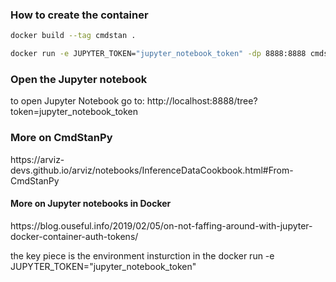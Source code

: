 <h3>How to create the container</h3>

```bash
docker build --tag cmdstan .
```

```bash
docker run -e JUPYTER_TOKEN="jupyter_notebook_token" -dp 8888:8888 cmdstan
```

<h3>Open the Jupyter notebook</h3>
to open Jupyter Notebook go to:  http://localhost:8888/tree?token=jupyter_notebook_token

<h3>More on CmdStanPy</h3>
https://arviz-devs.github.io/arviz/notebooks/InferenceDataCookbook.html#From-CmdStanPy

<h4>More on Jupyter notebooks in Docker</h4>
https://blog.ouseful.info/2019/02/05/on-not-faffing-around-with-jupyter-docker-container-auth-tokens/

the key piece is the environment insturction in the docker run -e JUPYTER_TOKEN="jupyter_notebook_token"
